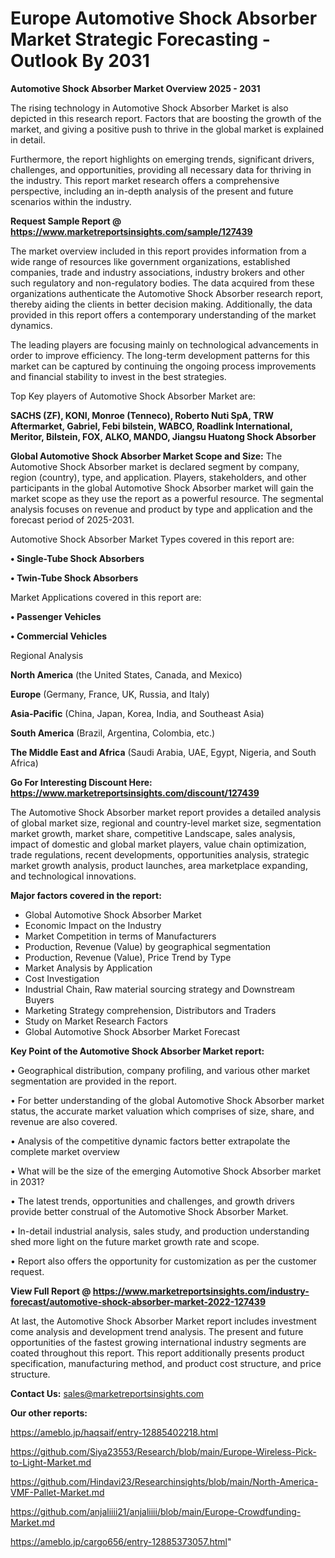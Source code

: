  # Europe Automotive Shock Absorber Market Strategic Forecasting - Outlook By 2031

<Strong> Automotive Shock Absorber Market Overview 2025 - 2031</strong>

The rising technology in Automotive Shock Absorber Market is also depicted in this research report. Factors that are boosting the growth of the market, and giving a positive push to thrive in the global market is explained in detail.

Furthermore, the report highlights on emerging trends, significant drivers, challenges, and opportunities, providing all necessary data for thriving in the industry. This report market research offers a comprehensive perspective, including an in-depth analysis of the present and future scenarios within the industry.

<strong>Request Sample Report @ <a href=https://www.marketreportsinsights.com/sample/127439>https://www.marketreportsinsights.com/sample/127439</a></strong>

The market overview included in this report provides information from a wide range of resources like government organizations, established companies, trade and industry associations, industry brokers and other such regulatory and non-regulatory bodies. The data acquired from these organizations authenticate the Automotive Shock Absorber research report, thereby aiding the clients in better decision making. Additionally, the data provided in this report offers a contemporary understanding of the market dynamics.

The leading players are focusing mainly on technological advancements in order to improve efficiency. The long-term development patterns for this market can be captured by continuing the ongoing process improvements and financial stability to invest in the best strategies.

Top Key players of Automotive Shock Absorber Market are:

<strong>SACHS (ZF), KONI, Monroe (Tenneco), Roberto Nuti SpA, TRW Aftermarket, Gabriel, Febi bilstein, WABCO, Roadlink International, Meritor, Bilstein, FOX, ALKO, MANDO, Jiangsu Huatong Shock Absorber</strong>

<strong><b>Global Automotive Shock Absorber Market Scope and Size:</b></strong>
The Automotive Shock Absorber market is declared segment by company, region (country), type, and application. Players, stakeholders, and other participants in the global Automotive Shock Absorber market will gain the market scope as they use the report as a powerful resource. The segmental analysis focuses on revenue and product by type and application and the forecast period of 2025-2031.

Automotive Shock Absorber Market Types covered in this report are:

<strong>• Single-Tube Shock Absorbers

• Twin-Tube Shock Absorbers</strong>

Market Applications covered in this report are:

<strong>• Passenger Vehicles

• Commercial Vehicles</strong> 

Regional Analysis

<strong>North America</strong> (the United States, Canada, and Mexico)

<strong>Europe</strong> (Germany, France, UK, Russia, and Italy)

<strong>Asia-Pacific</strong> (China, Japan, Korea, India, and Southeast Asia)

<strong>South America</strong> (Brazil, Argentina, Colombia, etc.)

<strong>The Middle East and Africa</strong> (Saudi Arabia, UAE, Egypt, Nigeria, and South Africa)

<strong>Go For Interesting Discount Here: <a href=https://www.marketreportsinsights.com/discount/127439>https://www.marketreportsinsights.com/discount/127439</a></strong>

The Automotive Shock Absorber market report provides a detailed analysis of global market size, regional and country-level market size, segmentation market growth, market share, competitive Landscape, sales analysis, impact of domestic and global market players, value chain optimization, trade regulations, recent developments, opportunities analysis, strategic market growth analysis, product launches, area marketplace expanding, and technological innovations.

<strong><b>Major factors covered in the report:</b></strong>
<ul>
  <li>Global Automotive Shock Absorber Market </li>
  <li>Economic Impact on the Industry</li>
  <li>Market Competition in terms of Manufacturers</li>
  <li>Production, Revenue (Value) by geographical segmentation</li>
  <li>Production, Revenue (Value), Price Trend by Type</li>
  <li>Market Analysis by Application</li>
  <li>Cost Investigation</li>
  <li>Industrial Chain, Raw material sourcing strategy and Downstream Buyers</li>
  <li>Marketing Strategy comprehension, Distributors and Traders</li>
  <li>Study on Market Research Factors</li>
  <li>Global Automotive Shock Absorber Market Forecast</li>
</ul>

<strong><b>Key Point of the Automotive Shock Absorber Market report:</b></strong>

• Geographical distribution, company profiling, and various other market segmentation are provided in the report.

• For better understanding of the global Automotive Shock Absorber market status, the accurate market valuation which comprises of size, share, and revenue are also covered.

• Analysis of the competitive dynamic factors better extrapolate the complete market overview

• What will be the size of the emerging Automotive Shock Absorber market in 2031?

• The latest trends, opportunities and challenges, and growth drivers provide better construal of the Automotive Shock Absorber Market.

• In-detail industrial analysis, sales study, and production understanding shed more light on the future market growth rate and scope.

• Report also offers the opportunity for customization as per the customer request.

<strong><b>View Full Report @ <a href=https://www.marketreportsinsights.com/industry-forecast/automotive-shock-absorber-market-2022-127439>https://www.marketreportsinsights.com/industry-forecast/automotive-shock-absorber-market-2022-127439</a></b></strong>


At last, the Automotive Shock Absorber Market report includes investment come analysis and development trend analysis. The present and future opportunities of the fastest growing international industry segments are coated throughout this report. This report additionally presents product specification, manufacturing method, and product cost structure, and price structure.

<strong>Contact Us:</strong>
sales@marketreportsinsights.com

<strong>Our other reports:</strong>

<a href=https://ameblo.jp/haqsaif/entry-12885402218.html>https://ameblo.jp/haqsaif/entry-12885402218.html</a>

<a href=https://github.com/Siya23553/Research/blob/main/Europe-Wireless-Pick-to-Light-Market.md>https://github.com/Siya23553/Research/blob/main/Europe-Wireless-Pick-to-Light-Market.md</a>

<a href=https://github.com/Hindavi23/Researchinsights/blob/main/North-America-VMF-Pallet-Market.md>https://github.com/Hindavi23/Researchinsights/blob/main/North-America-VMF-Pallet-Market.md</a>

<a href=https://github.com/anjaliiii21/anjaliiii/blob/main/Europe-Crowdfunding-Market.md>https://github.com/anjaliiii21/anjaliiii/blob/main/Europe-Crowdfunding-Market.md</a>

<a href=https://ameblo.jp/cargo656/entry-12885373057.html>https://ameblo.jp/cargo656/entry-12885373057.html</a>"
